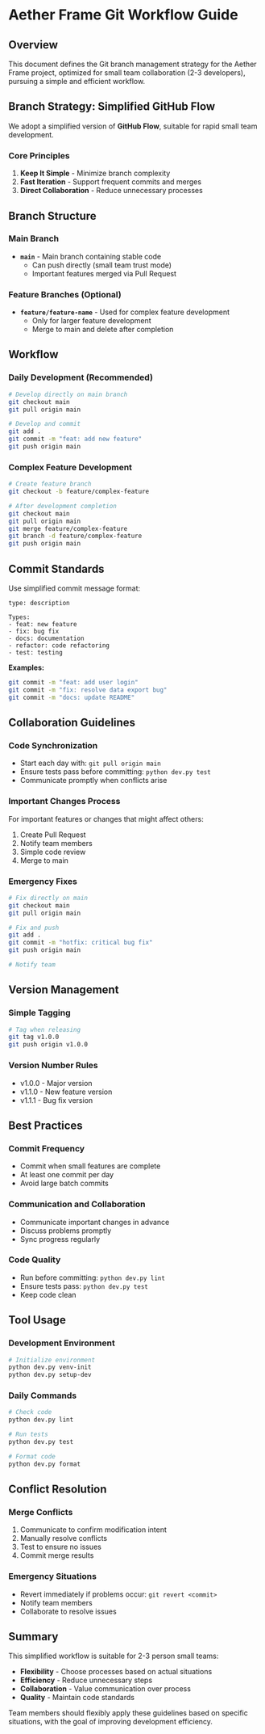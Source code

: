 # Aether Frame Git Workflow Guide

## Overview

This document defines the Git branch management strategy for the Aether Frame project, optimized for small team collaboration (2-3 developers), pursuing a simple and efficient workflow.

## Branch Strategy: Simplified GitHub Flow

We adopt a simplified version of **GitHub Flow**, suitable for rapid small team development.

### Core Principles

1. **Keep It Simple** - Minimize branch complexity
2. **Fast Iteration** - Support frequent commits and merges  
3. **Direct Collaboration** - Reduce unnecessary processes

## Branch Structure

### Main Branch

- **`main`** - Main branch containing stable code
  - Can push directly (small team trust mode)
  - Important features merged via Pull Request

### Feature Branches (Optional)

- **`feature/feature-name`** - Used for complex feature development
  - Only for larger feature development
  - Merge to main and delete after completion

## Workflow

### Daily Development (Recommended)

```bash
# Develop directly on main branch
git checkout main
git pull origin main

# Develop and commit
git add .
git commit -m "feat: add new feature"
git push origin main
```

### Complex Feature Development

```bash
# Create feature branch
git checkout -b feature/complex-feature

# After development completion
git checkout main
git pull origin main
git merge feature/complex-feature
git branch -d feature/complex-feature
git push origin main
```

## Commit Standards

Use simplified commit message format:

```
type: description

Types:
- feat: new feature
- fix: bug fix
- docs: documentation
- refactor: code refactoring
- test: testing
```

**Examples:**
```bash
git commit -m "feat: add user login"
git commit -m "fix: resolve data export bug"
git commit -m "docs: update README"
```

## Collaboration Guidelines

### Code Synchronization

- Start each day with: `git pull origin main`
- Ensure tests pass before committing: `python dev.py test`
- Communicate promptly when conflicts arise

### Important Changes Process

For important features or changes that might affect others:

1. Create Pull Request
2. Notify team members
3. Simple code review
4. Merge to main

### Emergency Fixes

```bash
# Fix directly on main
git checkout main
git pull origin main

# Fix and push
git add .
git commit -m "hotfix: critical bug fix"
git push origin main

# Notify team
```

## Version Management

### Simple Tagging

```bash
# Tag when releasing
git tag v1.0.0
git push origin v1.0.0
```

### Version Number Rules

- v1.0.0 - Major version
- v1.1.0 - New feature version  
- v1.1.1 - Bug fix version

## Best Practices

### Commit Frequency
- Commit when small features are complete
- At least one commit per day
- Avoid large batch commits

### Communication and Collaboration
- Communicate important changes in advance
- Discuss problems promptly
- Sync progress regularly

### Code Quality
- Run before committing: `python dev.py lint`
- Ensure tests pass: `python dev.py test`
- Keep code clean

## Tool Usage

### Development Environment
```bash
# Initialize environment
python dev.py venv-init
python dev.py setup-dev
```

### Daily Commands
```bash
# Check code
python dev.py lint

# Run tests  
python dev.py test

# Format code
python dev.py format
```

## Conflict Resolution

### Merge Conflicts
1. Communicate to confirm modification intent
2. Manually resolve conflicts
3. Test to ensure no issues
4. Commit merge results

### Emergency Situations
- Revert immediately if problems occur: `git revert <commit>`
- Notify team members
- Collaborate to resolve issues

## Summary

This simplified workflow is suitable for 2-3 person small teams:

- **Flexibility** - Choose processes based on actual situations
- **Efficiency** - Reduce unnecessary steps
- **Collaboration** - Value communication over process
- **Quality** - Maintain code standards

Team members should flexibly apply these guidelines based on specific situations, with the goal of improving development efficiency.